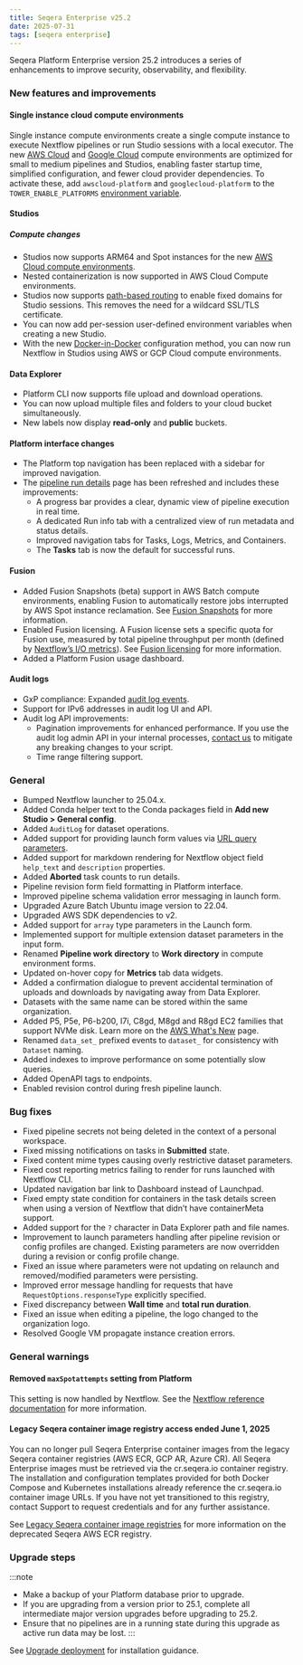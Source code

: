 ```yaml
---
title: Seqera Enterprise v25.2
date: 2025-07-31
tags: [seqera enterprise]
---
```


Seqera Platform Enterprise version 25.2 introduces a series of enhancements to improve security, observability, and flexibility.

### New features and improvements

#### Single instance cloud compute environments

Single instance compute environments create a single compute instance to execute Nextflow pipelines or run Studio sessions with a local executor. The new [AWS Cloud](https://docs.seqera.io/platform-enterprise/25.2/compute-envs/aws-cloud) and [Google Cloud](https://docs.seqera.io/platform-enterprise/25.2/compute-envs/google-cloud) compute environments are optimized for small to medium pipelines and Studios, enabling faster startup time, simplified configuration, and fewer cloud provider dependencies. To activate these, add `awscloud-platform` and `googlecloud-platform` to the `TOWER_ENABLE_PLATFORMS` [environment variable](https://docs.seqera.io/platform-enterprise/25.2/enterprise/configuration/overview#compute-environments).

#### Studios

##### Compute changes

- Studios now supports ARM64 and Spot instances for the new [AWS Cloud compute environments](https://docs.seqera.io/platform-enterprise/25.2/compute-envs/aws-cloud).
- Nested containerization is now supported in AWS Cloud Compute environments.
- Studios now supports [path-based routing](https://docs.seqera.io/platform-enterprise/25.2/studios/overview#path-based-routingnon-wildcard-ssltls-certificates) to enable fixed domains for Studio sessions. This removes the need for a wildcard SSL/TLS certificate. 
- You can now add per-session user-defined environment variables when creating a new Studio.
- With the new [Docker-in-Docker](https://docs.seqera.io/platform-enterprise/25.2/studios/overview#docker-in-docker) configuration method, you can now run Nextflow in Studios using AWS or GCP Cloud compute environments.

#### Data Explorer

- Platform CLI now supports file upload and download operations.
- You can now upload multiple files and folders to your cloud bucket simultaneously.
- New labels now display **read-only** and **public** buckets.

#### Platform interface changes

- The Platform top navigation has been replaced with a sidebar for improved navigation.
- The [pipeline run details](https://docs.seqera.io/platform-enterprise/25.2/monitoring/run-details) page has been refreshed and includes these improvements:
  - A progress bar provides a clear, dynamic view of pipeline execution in real time.
  - A dedicated Run info tab with a centralized view of run metadata and status details.
  - Improved navigation tabs for Tasks, Logs, Metrics, and Containers.
  - The **Tasks** tab is now the default for successful runs.

#### Fusion

- Added Fusion Snapshots (beta) support in AWS Batch compute environments, enabling Fusion to automatically restore jobs interrupted by AWS Spot instance reclamation. See [Fusion Snapshots](https://docs.seqera.io/fusion/guide/snapshots) for more information.
- Enabled Fusion licensing. A Fusion license sets a specific quota for Fusion use, measured by total pipeline throughput per month (defined by [Nextflow’s I/O metrics](https://www.nextflow.io/docs/latest/tutorials/metrics.html#i-o-usage)). See [Fusion licensing](https://docs.seqera.io/fusion/licensing) for more information.
- Added a Platform Fusion usage dashboard.

#### Audit logs

- GxP compliance: Expanded [audit log events](https://docs.seqera.io/platform-enterprise/25.2/monitoring/audit-logs).
- Support for IPv6 addresses in audit log UI and API.
- Audit log API improvements:
  - Pagination improvements for enhanced performance. If you use the audit log admin API in your internal processes, [contact us](https://support.seqera.io) to mitigate any breaking changes to your script. 
  - Time range filtering support.

### General

- Bumped Nextflow launcher to 25.04.x.
- Added Conda helper text to the Conda packages field in **Add new Studio > General config**.
- Added `AuditLog` for dataset operations.
- Added support for providing launch form values via [URL query parameters](https://docs.seqera.io/platform-enterprise/25.2/launch/launchpad#populate-launch-form-with-url-query-parameters).
- Added support for markdown rendering for Nextflow object field `help_text` and `description` properties.
- Added **Aborted** task counts to run details.
- Pipeline revision form field formatting in Platform interface.
- Improved pipeline schema validation error messaging in launch form.
- Upgraded Azure Batch Ubuntu image version to 22.04.
- Upgraded AWS SDK dependencies to v2.
- Added support for `array` type parameters in the Launch form.
- Implemented support for multiple extension dataset parameters in the input form.
- Renamed **Pipeline work directory** to **Work directory** in compute environment forms.
- Updated on-hover copy for **Metrics** tab data widgets.
- Added a confirmation dialogue to prevent accidental termination of uploads and downloads by navigating away from Data Explorer.
- Datasets with the same name can be stored within the same organization.
- Added P5, P5e, P6-b200, I7i, C8gd, M8gd and R8gd EC2 families that support NVMe disk. Learn more on the [AWS What's New](https://aws.amazon.com/new/) page.
- Renamed `data_set_` prefixed events to `dataset_` for consistency with `Dataset` naming.
- Added indexes to improve performance on some potentially slow queries.
- Added OpenAPI tags to endpoints.
- Enabled revision control during fresh pipeline launch.

### Bug fixes

- Fixed pipeline secrets not being deleted in the context of a personal workspace.
- Fixed missing notifications on tasks in **Submitted** state.
- Fixed content mime types causing overly restrictive dataset parameters.
- Fixed cost reporting metrics failing to render for runs launched with Nextflow CLI.
- Updated navigation bar link to Dashboard instead of Launchpad.
- Fixed empty state condition for containers in the task details screen when using a version of Nextflow that didn’t have containerMeta support.
- Added support for the `?` character in Data Explorer path and file names.
- Improvement to launch parameters handling after pipeline revision or config profiles are changed. Existing parameters are now overridden during a revision or config profile change.
- Fixed an issue where parameters were not updating on relaunch and removed/modified parameters were persisting.
- Improved error message handling for requests that have `RequestOptions.responseType` explicitly specified.
- Fixed discrepancy between **Wall time** and **total run duration**.
- Fixed an issue when editing a pipeline, the logo changed to the organization logo.
- Resolved Google VM propagate instance creation errors.

### General warnings

#### Removed `maxSpotattempts` setting from Platform

This setting is now handled by Nextflow. See the [Nextflow reference documentation](https://www.nextflow.io/docs/latest/reference/config.html) for more information.

#### Legacy Seqera container image registry access ended June 1, 2025

You can no longer pull Seqera Enterprise container images from the legacy Seqera container registries (AWS ECR, GCP AR, Azure CR). All Seqera Enterprise images must be retrieved via the cr.seqera.io container registry. The installation and configuration templates provided for both Docker Compose and Kubernetes installations already reference the cr.seqera.io container image URLs. If you have not yet transitioned to this registry, contact Support to request credentials and for any further assistance.

See [Legacy Seqera container image registries](https://docs.seqera.io/platform-enterprise/25.2/enterprise/advanced-topics/seqera-container-images) for more information on the deprecated Seqera AWS ECR registry.

### Upgrade steps

:::note
- Make a backup of your Platform database prior to upgrade.
- If you are upgrading from a version prior to 25.1, complete all intermediate major version upgrades before upgrading to 25.2.
- Ensure that no pipelines are in a running state during this upgrade as active run data may be lost. 
:::

See [Upgrade deployment](https://docs.seqera.io/platform-enterprise/25.2/enterprise/upgrade) for installation guidance.
